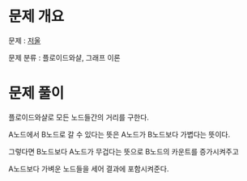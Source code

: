# 문제 개요

문제 : [저울](https://www.acmicpc.net/problem/10159)

문제 분류 : 플로이드와샬, 그래프 이론

# 문제 풀이

플로이드와샬로 모든 노드들간의 거리를 구한다.

A노드에서 B노드로 갈 수 있다는 뜻은 A노드가 B노드보다 가볍다는 뜻이다.

그렇다면 B노드보다 A노드가 무겁다는 뜻으로 B노드의 카운트를 증가시켜주고

A노드보다 가벼운 노드들을 세어 결과에 포함시켜준다.